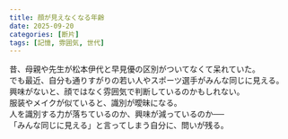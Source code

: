 ```yaml
---
title: 顔が見えなくなる年齢
date: 2025-09-20
categories: [断片]
tags: [記憶, 雰囲気, 世代]
---
```


昔、母親や先生が松本伊代と早見優の区別がついてなくて呆れていた。  
でも最近、自分も通りすがりの若い人やスポーツ選手がみんな同じに見える。  
興味がないと、顔ではなく雰囲気で判断しているのかもしれない。  
服装やメイクが似ていると、識別が曖昧になる。  
人を識別する力が落ちているのか、興味が減っているのか──  
「みんな同じに見える」と言ってしまう自分に、問いが残る。
